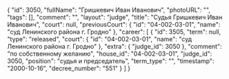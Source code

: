 {
    "id": 3050,
    "fullName": "Гришкевич Иван Иванович",
    "photoURL": "",
    "tags": [],
    "comment": "",
    "layout": "judge",
    "title": "Судья Гришкевич Иван Иванович",
    "court": null,
    "previousCourt": {
        "id": "04-002-03-01",
        "name": "суд Ленинского района г. Гродно"
    },
    "career": [
        {
            "id": 3505,
            "term": null,
            "type": "released",
            "court": {
                "id": "04-002-03-01",
                "name": "суд Ленинского района г. Гродно"
            },
            "extra": {
                "judge_id": 3050
            },
            "comment": "по собственному желанию",
            "house_id": "04-002-03-01",
            "judge_id": 3050,
            "position": "судья и председатель",
            "term_type": "",
            "timestamp": "2000-10-16",
            "decree_number": "551"
        }
    ]
}
